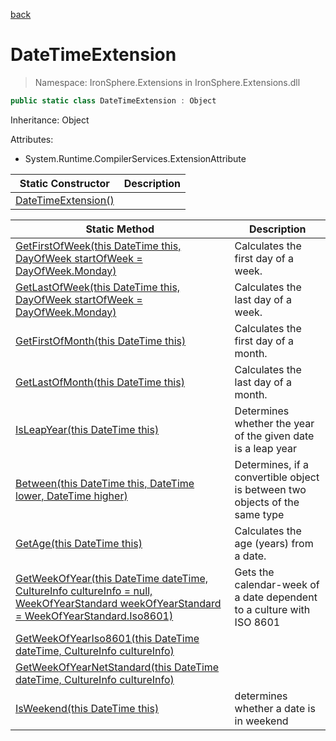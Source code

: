 ﻿[back](/IronSphere.Extensions/types)

# DateTimeExtension

> Namespace: IronSphere.Extensions in  IronSphere.Extensions.dll



```csharp
public static class DateTimeExtension : Object
```
Inheritance: Object



Attributes:
        
* System.Runtime.CompilerServices.ExtensionAttribute


| Static Constructor | Description |
| --- | --- |
| [DateTimeExtension()](DateTimeExtension_.cctor()) |  |


| Static Method | Description |
| --- | --- |
| [GetFirstOfWeek(this DateTime this, DayOfWeek startOfWeek = DayOfWeek.Monday)](DateTimeExtension_GetFirstOfWeek(DateTime,DayOfWeek)) | Calculates the first day of a week. |
| [GetLastOfWeek(this DateTime this, DayOfWeek startOfWeek = DayOfWeek.Monday)](DateTimeExtension_GetLastOfWeek(DateTime,DayOfWeek)) | Calculates the last day of a week. |
| [GetFirstOfMonth(this DateTime this)](DateTimeExtension_GetFirstOfMonth(DateTime)) | Calculates the first day of a month. |
| [GetLastOfMonth(this DateTime this)](DateTimeExtension_GetLastOfMonth(DateTime)) | Calculates the last day of a month. |
| [IsLeapYear(this DateTime this)](DateTimeExtension_IsLeapYear(DateTime)) | Determines whether the year of the given date is a leap year |
| [Between(this DateTime this, DateTime lower, DateTime higher)](DateTimeExtension_Between(DateTime,DateTime,DateTime)) | Determines, if a convertible object is between two objects of the same type |
| [GetAge(this DateTime this)](DateTimeExtension_GetAge(DateTime)) | Calculates the age (years) from a date. |
| [GetWeekOfYear(this DateTime dateTime, CultureInfo cultureInfo = null, WeekOfYearStandard weekOfYearStandard = WeekOfYearStandard.Iso8601)](DateTimeExtension_GetWeekOfYear(DateTime,CultureInfo,WeekOfYearStandard)) | Gets the calendar-week of a date dependent to a culture with ISO 8601 |
| [GetWeekOfYearIso8601(this DateTime dateTime, CultureInfo cultureInfo)](DateTimeExtension_GetWeekOfYearIso8601(DateTime,CultureInfo)) |  |
| [GetWeekOfYearNetStandard(this DateTime dateTime, CultureInfo cultureInfo)](DateTimeExtension_GetWeekOfYearNetStandard(DateTime,CultureInfo)) |  |
| [IsWeekend(this DateTime this)](DateTimeExtension_IsWeekend(DateTime)) | determines whether a date is in weekend |
